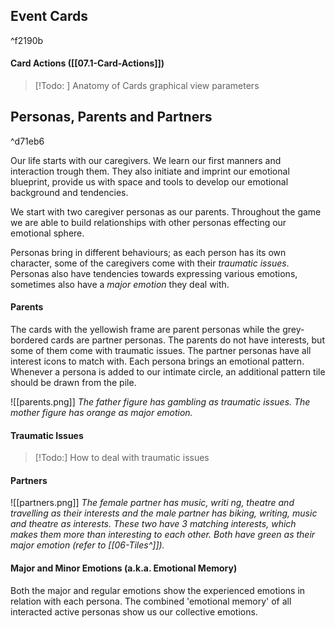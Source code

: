 ## Event Cards
^f2190b
#### Card Actions ([[07.1-Card-Actions]])


> [!Todo: ] Anatomy of Cards
> graphical view
> parameters
>
## Personas, Parents and Partners 
^d71eb6

Our life starts with our caregivers. We learn our first manners and interaction trough them. They also initiate and imprint our emotional blueprint, provide us with space and tools to develop our emotional background and tendencies.

We start with two caregiver personas as our parents. Throughout the game we are able to build relationships with other personas effecting our emotional sphere.

Personas bring in different behaviours; as each person has its own character, some of the caregivers come with their *traumatic issues*. Personas also have tendencies towards expressing various emotions, sometimes also have a *major emotion* they deal with. 
#### Parents

The cards with the yellowish frame are parent personas while the grey-bordered cards are partner personas. The parents do not have interests, but some of them come with traumatic issues. The partner personas have all interest icons to match with.
Each persona brings an emotional pattern. Whenever a persona is added to our intimate circle, an additional pattern tile should be drawn from the pile.

![[parents.png]]
*The father figure has gambling as traumatic issues. The mother figure has orange as major emotion.* 
#### Traumatic Issues

> [!Todo:] How to deal with traumatic issues

#### Partners
![[partners.png]]
*The female partner has music, writi
ng, theatre and travelling as their interests and the male partner has biking, writing, music and theatre as interests. These two have 3 matching interests, which makes them more than interesting to each other. Both have green as their major emotion (refer to [[06-Tiles^]]).* 
#### Major and Minor Emotions (a.k.a. Emotional Memory)

Both the major and regular emotions show the experienced emotions in relation with each persona. The combined 'emotional memory' of all interacted active personas show us our collective emotions.


